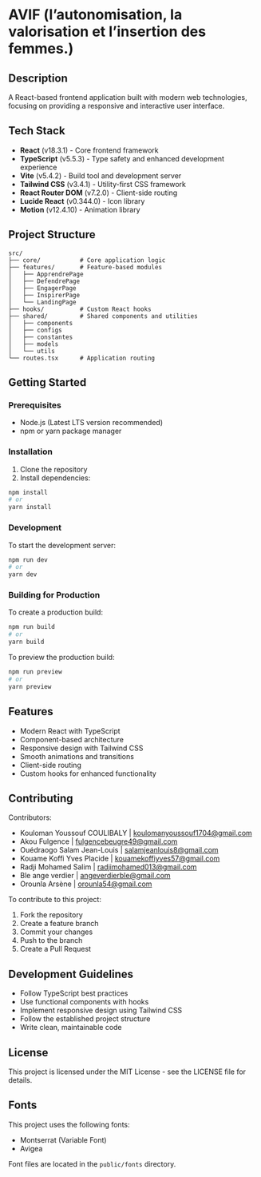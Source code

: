 # AVIF (l’autonomisation, la valorisation et l’insertion des femmes.)

## Description

A React-based frontend application built with modern web technologies, focusing on providing a responsive and interactive user interface.

## Tech Stack

- **React** (v18.3.1) - Core frontend framework
- **TypeScript** (v5.5.3) - Type safety and enhanced development experience
- **Vite** (v5.4.2) - Build tool and development server
- **Tailwind CSS** (v3.4.1) - Utility-first CSS framework
- **React Router DOM** (v7.2.0) - Client-side routing
- **Lucide React** (v0.344.0) - Icon library
- **Motion** (v12.4.10) - Animation library

## Project Structure

```
src/
├── core/           # Core application logic
├── features/       # Feature-based modules
│   ├── ApprendrePage
│   ├── DefendrePage
│   ├── EngagerPage
│   ├── InspirerPage
│   └── LandingPage
├── hooks/          # Custom React hooks
├── shared/         # Shared components and utilities
│   ├── components
│   ├── configs
│   ├── constantes
│   ├── models
│   └── utils
└── routes.tsx      # Application routing
```

## Getting Started

### Prerequisites

- Node.js (Latest LTS version recommended)
- npm or yarn package manager

### Installation

1. Clone the repository
2. Install dependencies:

```bash
npm install
# or
yarn install
```

### Development

To start the development server:

```bash
npm run dev
# or
yarn dev
```

### Building for Production

To create a production build:

```bash
npm run build
# or
yarn build
```

To preview the production build:

```bash
npm run preview
# or
yarn preview
```

## Features

- Modern React with TypeScript
- Component-based architecture
- Responsive design with Tailwind CSS
- Smooth animations and transitions
- Client-side routing
- Custom hooks for enhanced functionality

## Contributing

Contributors:

- Kouloman Youssouf COULIBALY | koulomanyoussouf1704@gmail.com
- Akou Fulgence | fulgencebeugre49@gmail.com
- Ouédraogo Salam Jean-Louis | salamjeanlouis8@gmail.com
- Kouame Koffi Yves Placide | kouamekoffiyves57@gmail.com
- Radji Mohamed Salim | radjimohamed013@gmail.com
- Ble ange verdier | angeverdierble@gmail.com
- Orounla Arsène | orounla54@gmail.com

To contribute to this project:

1. Fork the repository
2. Create a feature branch
3. Commit your changes
4. Push to the branch
5. Create a Pull Request

## Development Guidelines

- Follow TypeScript best practices
- Use functional components with hooks
- Implement responsive design using Tailwind CSS
- Follow the established project structure
- Write clean, maintainable code

## License

This project is licensed under the MIT License - see the LICENSE file for details.

## Fonts

This project uses the following fonts:

- Montserrat (Variable Font)
- Avigea

Font files are located in the `public/fonts` directory.

